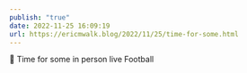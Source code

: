 ```yaml
---
publish: "true"
date: 2022-11-25 16:09:19
url: https://ericmwalk.blog/2022/11/25/time-for-some.html
---
```


<div xmlns="http://www.w3.org/1999/xhtml">
<p>🏈 Time for some in person live Football</p>
</div>